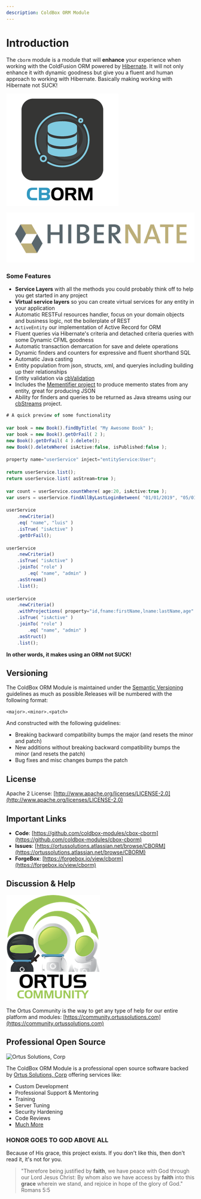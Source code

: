 ```yaml
---
description: ColdBox ORM Module
---
```


# Introduction

The `cborm` module is a module that will **enhance** your experience when working with the ColdFusion ORM powered by [Hibernate](https://hibernate.org/). It will not only enhance it with dynamic goodness but give you a fluent and human approach to working with Hibernate. Basically making working with Hibernate not SUCK!

![](.gitbook/assets/CBORM300.png)

![](.gitbook/assets/hibernate-logo.svg)

### Some Features

* **Service Layers** with all the methods you could probably think off to help you get started in any project
* **Virtual service layers** so you can create virtual services for any entity in your application
* Automatic RESTFul resources handler, focus on your domain objects and business logic, not the boilerplate of REST
* `ActiveEntity` our implementation of Active Record for ORM
* Fluent queries via Hibernate's criteria and detached criteria queries with some Dynamic CFML goodness
* Automatic transaction demarcation for save and delete operations
* Dynamic finders and counters for expressive and fluent shorthand SQL
* Automatic Java casting
* Entity population from json, structs, xml, and queryies including building up their relationships
* Entity validation via [cbValidation](https://forgebox.io/view/cbvalidation)
* Includes the [Mementifier project](https://www.forgebox.io/view/mementifier) to produce memento states from any entity, great for producing JSON
* Ability for finders and queries to be returned as Java streams using our [cbStreams](https://www.forgebox.io/view/cbstreams) project.

```javascript
# A quick preview of some functionality

var book = new Book().findByTitle( "My Awesome Book" );
var book = new Book().getOrFail( 2 );
new Book().getOrFail( 4 ).delete();
new Book().deleteWhere( isActive:false, isPublished:false );

property name="userService" inject="entityService:User";

return userService.list();
return userService.list( asStream=true );

var count = userService.countWhere( age:20, isActive:true );
var users = userService.findAllByLastLoginBetween( "01/01/2019", "05/01/2019" );

userService
    .newCriteria()
    .eq( "name", "luis" )
    .isTrue( "isActive" )
    .getOrFail();

userService
    .newCriteria()
    .isTrue( "isActive" )
    .joinTo( "role" )
        .eq( "name", "admin" )
    .asStream()
    .list();

userService
    .newCriteria()
    .withProjections( property="id,fname:firstName,lname:lastName,age" )
    .isTrue( "isActive" )
    .joinTo( "role" )
        .eq( "name", "admin" )
    .asStruct()
    .list();
```



**In other words, it makes using an ORM not SUCK!**

## Versioning

The ColdBox ORM Module is maintained under the [Semantic Versioning](http://semver.org) guidelines as much as possible.Releases will be numbered with the following format:

```
<major>.<minor>.<patch>
```

And constructed with the following guidelines:

* Breaking backward compatibility bumps the major (and resets the minor and patch)
* New additions without breaking backward compatibility bumps the minor (and resets the patch)
* Bug fixes and misc changes bumps the patch

## License

Apache 2 License: [http://www.apache.org/licenses/LICENSE-2.0](http://www.apache.org/licenses/LICENSE-2.0)

## Important Links

* **Code**: [https://github.com/coldbox-modules/cbox-cborm](https://github.com/coldbox-modules/cbox-cborm)
* **Issues**: [https://ortussolutions.atlassian.net/browse/CBORM](https://ortussolutions.atlassian.net/browse/CBORM)
* **ForgeBox**: [https://forgebox.io/view/cborm](https://forgebox.io/view/cborm)

## Discussion & Help

![](.gitbook/assets/image.png)

The Ortus Community is the way to get any type of help for our entire platform and modules: [https://community.ortussolutions.com](https://community.ortussolutions.com)

## Professional Open Source

![Ortus Solutions, Corp](.gitbook/assets/ortussolutions\_button.png)

The ColdBox ORM Module is a professional open source software backed by [Ortus Solutions, Corp](http://www.ortussolutions.com/services) offering services like:

* Custom Development
* Professional Support & Mentoring
* Training
* Server Tuning
* Security Hardening
* Code Reviews
* [Much More](http://www.ortussolutions.com/services)

### HONOR GOES TO GOD ABOVE ALL

Because of His grace, this project exists. If you don't like this, then don't read it, it's not for you.

> "Therefore being justified by **faith**, we have peace with God through our Lord Jesus Christ: By whom also we have access by **faith** into this **grace** wherein we stand, and rejoice in hope of the glory of God." Romans 5:5
